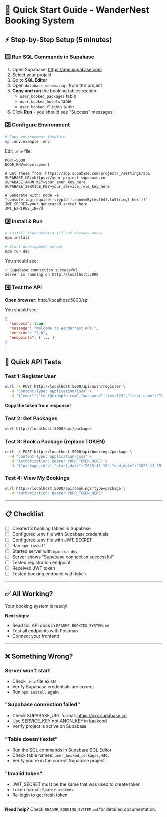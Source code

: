 # 🚀 Quick Start Guide - WanderNest Booking System

## ⚡ Step-by-Step Setup (5 minutes)

### 1️⃣ Run SQL Commands in Supabase

1. Open Supabase: https://app.supabase.com
2. Select your project
3. Go to **SQL Editor**
4. Open `database_schema.sql` from this project
5. **Copy and run** the booking tables section:
   - `user_booked_packages` table
   - `user_booked_hotels` table
   - `user_booked_flights` table
6. Click **Run** - you should see "Success" messages

### 2️⃣ Configure Environment

```bash
# Copy environment template
cp .env.example .env
```

Edit `.env` file:

```env
PORT=5000
NODE_ENV=development

# Get these from: https://app.supabase.com/project/_/settings/api
SUPABASE_URL=https://your-project.supabase.co
SUPABASE_ANON_KEY=your_anon_key_here
SUPABASE_SERVICE_KEY=your_service_role_key_here

# Generate with: node -e "console.log(require('crypto').randomBytes(64).toString('hex'))"
JWT_SECRET=your_generated_secret_here
JWT_EXPIRES_IN=7d
```

### 3️⃣ Install & Run

```bash
# Install dependencies (if not already done)
npm install

# Start development server
npm run dev
```

You should see:

```
✅ Supabase connection successful
Server is running on http://localhost:5000
```

### 4️⃣ Test the API

**Open browser:** http://localhost:5000/api

You should see:

```json
{
  "success": true,
  "message": "Welcome to Wandernest API!",
  "version": "2.0",
  "endpoints": { ... }
}
```

---

## 🧪 Quick API Tests

### Test 1: Register User

```bash
curl -X POST http://localhost:5000/api/auth/register \
  -H "Content-Type: application/json" \
  -d '{"email":"test@example.com","password":"test123","first_name":"Test"}'
```

**Copy the token from response!**

### Test 2: Get Packages

```bash
curl http://localhost:5000/api/packages
```

### Test 3: Book a Package (replace TOKEN)

```bash
curl -X POST http://localhost:5000/api/bookings/package \
  -H "Content-Type: application/json" \
  -H "Authorization: Bearer YOUR_TOKEN_HERE" \
  -d '{"package_id":1,"start_date":"2025-11-10","end_date":"2025-11-15","travelers":2}'
```

### Test 4: View My Bookings

```bash
curl http://localhost:5000/api/bookings?type=package \
  -H "Authorization: Bearer YOUR_TOKEN_HERE"
```

---

## 📋 Checklist

- [ ] Created 3 booking tables in Supabase
- [ ] Configured .env file with Supabase credentials
- [ ] Configured .env file with JWT_SECRET
- [ ] Ran `npm install`
- [ ] Started server with `npm run dev`
- [ ] Server shows "Supabase connection successful"
- [ ] Tested registration endpoint
- [ ] Received JWT token
- [ ] Tested booking endpoint with token

---

## ✅ All Working?

Your booking system is ready!

**Next steps:**

- Read full API docs in `README_BOOKING_SYSTEM.md`
- Test all endpoints with Postman
- Connect your frontend

---

## ❌ Something Wrong?

### Server won't start

- Check `.env` file exists
- Verify Supabase credentials are correct
- Run `npm install` again

### "Supabase connection failed"

- Check SUPABASE_URL format: https://xxx.supabase.co
- Use SERVICE_KEY not ANON_KEY in backend
- Verify project is active on Supabase

### "Table doesn't exist"

- Run the SQL commands in Supabase SQL Editor
- Check table names: `user_booked_packages`, etc.
- Verify you're in the correct Supabase project

### "Invalid token"

- JWT_SECRET must be the same that was used to create token
- Token format: `Bearer <token>`
- Re-login to get fresh token

---

**Need help?** Check `README_BOOKING_SYSTEM.md` for detailed documentation.
